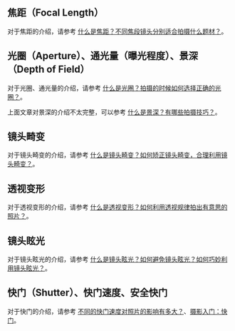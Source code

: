 ## 焦距（Focal Length）

对于焦距的介绍，请参考 [什么是焦距？不同焦段镜头分别适合拍摄什么题材？](https://zhuanlan.zhihu.com/p/110142019)。


## 光圈（Aperture）、通光量（曝光程度）、景深（Depth of Field）

对于光圈、通光量的介绍，请参考 [什么是光圈？拍摄的时候如何选择正确的光圈？](https://zhuanlan.zhihu.com/p/110141431)。

上面文章对景深的介绍不太完整，可以参考 [什么是景深？有哪些拍摄技巧？](https://zhuanlan.zhihu.com/p/67389489)。
 
## 镜头畸变

对于镜头畸变的介绍，请参考 [什么是镜头畸变？如何矫正镜头畸变，合理利用镜头畸变？](https://zhuanlan.zhihu.com/p/115666171)。

## 透视变形

对于透视变形的介绍，请参考 [什么是透视变形？如何利用透视规律拍出有意思的照片？](https://zhuanlan.zhihu.com/p/120424711)。

## 镜头眩光

对于镜头眩光的介绍，请参考 [什么是镜头眩光？如何避免镜头眩光？如何巧妙利用镜头眩光？](https://zhuanlan.zhihu.com/p/128139792)。

## 快门（Shutter）、快门速度、安全快门

对于快门的介绍，请参考 [不同的快门速度对照片的影响有多大？](https://www.zhihu.com/question/389648859)、[摄影入门：快门](https://zhuanlan.zhihu.com/p/55710164)。



